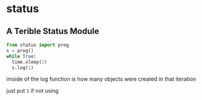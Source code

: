 # status
## A Terible Status Module

```python
from status import prog
s = prog()
while True:
  time.sleep(1)
  s.log(1)
```
imside of the log function is how many objects were created in that iteration

just put `1` if not using
